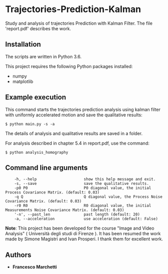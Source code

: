 # Trajectories-Prediction-Kalman
Study and analysis of trajectories Prediction with Kalman Filter.
The file 'report.pdf' describes the work.

## Installation

The scripts are written in Python 3.6.

This project requires the following Python packages installed:
* numpy
* matplotlib

## Example execution

This command starts the trajectories prediction analysis using kalman filter with uniformly accelerated motion and save the qualitative results:
```
$ python main.py -s -a 
```
The details of analysis and qualitative results are saved in a folder.

For analysis described in chapter 5.4 in report.pdf, use the command:
```
$ python analysis_homography
```



## Command line arguments
```
    -h, --help                     show this help message and exit.
    -s, --save                     save the qualitative results.
    -p0 P0                         P0 diagonal value, the initial Process Covariance Matrix. (default: 0.03)
    -q Q                           Q diagonal value, the Process Noise Covariance Matrix. (default: 0.03)
    -r0 R0                         R0 diagonal value, the initial Measurements Noise Covariance Matrix. (default: 0.03)
    '-n', --past_len               past length (default: 20)
    -a, --acceleration             use acceleration (default: False)

```

**Note**:
This project has been developed for the course "Image and Video Analysis" ( Università degli studi di Firenze ).
It has been resumed the work made by Simone Magistri and Ivan Prosperi. I thank them for excellent work.


## Authors
* **Francesco Marchetti**
